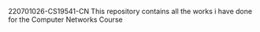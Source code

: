 220701026-CS19541-CN
This repository contains all the works i have done for the Computer Networks Course
